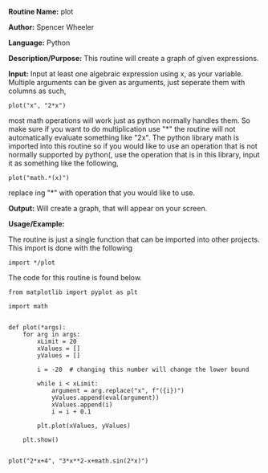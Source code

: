 
**Routine Name:** plot

**Author:** Spencer Wheeler

**Language:** Python

**Description/Purpose:** This routine will create a graph of given expressions.

**Input:** Input at least one algebraic expression using x, as your variable. Multiple arguments can be given as
arguments, just seperate them with columns as such,

    plot("x", "2*x")

most math operations will work just as python normally handles them. So make sure if you want to do multiplication use 
"*" the routine will not automatically evaluate something like "2x". The python library math is imported into this 
routine so if you would like to use an operation that is not normally supported by python(, use the operation that is 
in this library, input it as something like the following,

    plot("math.*(x)")

replace ing "*" with operation that you would like to use. 


**Output:** Will create a graph, that will appear on your screen. 

**Usage/Example:**

The routine is just a single function that can be imported into other projects. This import is done with the following

    import */plot


The code for this routine is found below. 

    from matplotlib import pyplot as plt
    
    import math


    def plot(*args):
        for arg in args:
            xLimit = 20
            xValues = []
            yValues = []
    
            i = -20  # changing this number will change the lower bound
    
            while i < xLimit:
                argument = arg.replace("x", f"({i})")
                yValues.append(eval(argument))
                xValues.append(i)
                i = i + 0.1
    
            plt.plot(xValues, yValues)
    
        plt.show()
    
    
    plot("2*x+4", "3*x**2-x+math.sin(2*x)")

   